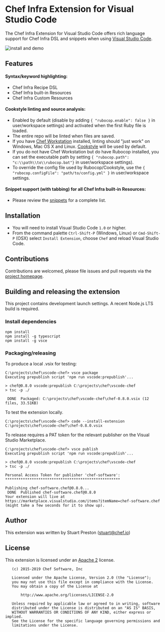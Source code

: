 # Chef Infra Extension for Visual Studio Code

The Chef Infra Extension for Visual Studio Code offers rich language support for Chef Infra DSL and snippets when using [Visual Studio Code](http://code.visualstudio.com).

![install and demo](https://github.com/chef/vscode-chef/raw/master/images/vscode-chef-install.gif)

## Features

#### Syntax/keyword highlighting:

 * Chef Infra Recipe DSL
 * Chef Infra built-in Resources
 * Chef Infra Custom Resources

#### Cookstyle linting and source analysis:

 * Enabled by default (disable by adding ```{ "rubocop.enable": false }``` in user/workspace settings) and activated when the first Ruby file is loaded.
 * The entire repo will be linted when files are saved.
 * If you have [Chef Workstation](https://downloads.chef.io/chef-workstation) installed, linting should "just work" on Windows, Mac OS X and Linux. [Cookstyle](https://github.com/chef/cookstyle) will be used by default.
 * If you do not have Chef Workstation but do have Rubocop installed, you can set the executable path by setting ```{ "rubocop.path": "c:\\path\\to\\rubocop.bat"}``` in user/workspace settings).
 * To override the config file used by Rubocop/Cookstyle, use the ```{ "rubocop.configFile": "path/to/config.yml" }``` in user/workspace settings.

#### Snippet support (with tabbing) for all Chef Infra built-in Resources:

 * Please review the [snippets](snippets/chef.json) for a complete list.

## Installation

 * You will need to install Visual Studio Code `1.0` or higher.
 * From the command palette ```Ctrl-Shift-P``` (Windows, Linux) or ```Cmd-Shift-P``` (OSX) select `Install Extension`, choose `Chef` and reload Visual Studio Code.

## Contributions

Contributions are welcomed, please file issues and pull requests via the [project homepage](https://github.com/chef/vscode-chef).

## Building and releasing the extension

This project contains development launch settings. A recent Node.js LTS build is required.

### Install dependencies

```
npm install
npm install -g typescript
npm install -g vsce
```

### Packaging/releasing

To produce a local .vsix for testing:
```
C:\projects\chef\vscode-chef> vsce package                                                                              Executing prepublish script 'npm run vscode:prepublish'...

> chef@0.8.0 vscode:prepublish C:\projects\chef\vscode-chef
> tsc -p ./

 DONE  Packaged: C:\projects\chef\vscode-chef\chef-0.8.0.vsix (12 files, 33.51KB)
```

To test the extension locally.

```
C:\projects\chef\vscode-chef> code --install-extension C:\projects\chef\vscode-chef\chef-0.8.0.vsix
```

To release requires a PAT token for the relevant publisher on the Visual Studio Marketplace.

```
C:\projects\chef\vscode-chef> vsce publish                                                                              Executing prepublish script 'npm run vscode:prepublish'...

> chef@0.8.0 vscode:prepublish C:\projects\chef\vscode-chef
> tsc -p ./

Personal Access Token for publisher 'chef-software': ****************************************************

Publishing chef-software.chef@0.8.0...
 DONE  Published chef-software.chef@0.8.0
Your extension will live at https://marketplace.visualstudio.com/items?itemName=chef-software.chef (might take a few seconds for it to show up).
```

## Author

This extension was written by Stuart Preston ([stuart@chef.io](stuart@chef.io))

## License

This extension is licensed under an [Apache 2](LICENSE) license.

```
   (c) 2015-2019 Chef Software, Inc

   Licensed under the Apache License, Version 2.0 (the "License");
   you may not use this file except in compliance with the License.
   You may obtain a copy of the License at

       http://www.apache.org/licenses/LICENSE-2.0

   Unless required by applicable law or agreed to in writing, software
   distributed under the License is distributed on an "AS IS" BASIS,
   WITHOUT WARRANTIES OR CONDITIONS OF ANY KIND, either express or implied.
   See the License for the specific language governing permissions and
   limitations under the License.
```
